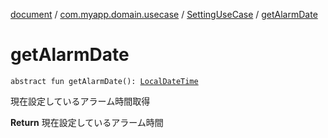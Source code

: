 [document](../../index.md) / [com.myapp.domain.usecase](../index.md) / [SettingUseCase](index.md) / [getAlarmDate](./get-alarm-date.md)

# getAlarmDate

`abstract fun getAlarmDate(): `[`LocalDateTime`](https://developer.android.com/reference/java/time/LocalDateTime.html)

現在設定しているアラーム時間取得

**Return**
現在設定しているアラーム時間

